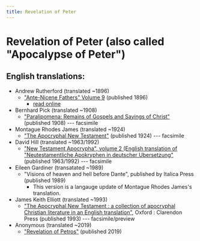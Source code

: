 ```yaml
---
title: Revelation of Peter
---
```


# Revelation of Peter (also called "Apocalypse of Peter")

## English translations:
* Andrew Rutherford (translated ~1896)
  * ["Ante-Nicene Fathers" Volume 9](anf.html) (published 1896)
    * [read online](http://www.ccel.org/ccel/schaff/anf09.v.i.html)
* Bernhard Pick (translated ~1908)
  * ["Paralipomena: Remains of Gospels and Sayings of Christ"](https://archive.org/details/paralipomenarem00pickgoog) (published 1908) --- facsimile
* Montague Rhodes James (translated ~1924)
  * ["The Apocryphal New Testament"](https://archive.org/details/JAMESApocryphalNewTestament1924) (published 1924) --- facsimile
* David Hill (translated ~1963/1992)
  * ["New Testament Apocrypha", volume 2 (English translation of "Neutestamentliche Apokryphen in deutscher Ubersetzung"](https://archive.org/details/NEWTESTAMENTAPOCRYPHAVOLUMETWOWRITINGSRELATINGTOTHEAPOSTLESAPOCALYPSESANDRELATEDSUBJECTS) (published 1963/1992) --- facsimile
* Eileen Gardiner (transatated ~1989)
  * "Visions of heaven and hell before Dante", published by Italica Press (published 1989)
    * This version is a langauge update of Montague Rhodes James's translation.
* James Keith Elliott (translated ~1993)
  * ["The Apocryphal New Testament : a collection of apocryphal Christian literature in an English translation"](https://books.google.com/books?id=9vNTo0m08nkC), Oxford : Clarendon Press (published 1993) --- facsimile/preview
* Anonymous (translated ~2019)
  * ["Revelation of Petros"](http://www.biblicalaudio.com/text/revelation_peter.pdf) (published 2019)
